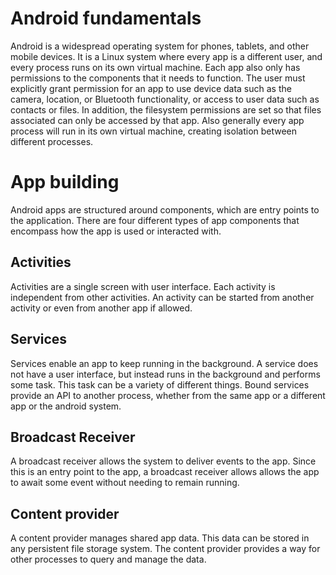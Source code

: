 # Android fundamentals

Android is a widespread operating system for phones, tablets, and other mobile devices. It is a Linux system where every app is a different user, and every process runs on its own virtual machine. Each app also only has permissions to the components that it needs to function. The user must explicitly grant permission for an app to use device data such as the camera, location, or Bluetooth functionality, or access to user data such as contacts or files. In addition, the filesystem permissions are set so that files associated can only be accessed by that app. Also generally every app process will run in its own virtual machine, creating isolation between different processes.

# App building

Android apps are structured around components, which are entry points to the application. There are four different types of app components that encompass how the app is used or interacted with.

## Activities

Activities are a single screen with user interface. Each activity is independent from other activities. An activity can be started from another activity or even from another app if allowed.

## Services

Services enable an app to keep running in the background. A service does not have a user interface, but instead runs in the background and performs some task. This task can be a variety of different things. Bound services provide an API to another process, whether from the same app or a different app or the android system.

## Broadcast Receiver

A broadcast receiver allows the system to deliver events to the app. Since this is an entry point to the app, a broadcast receiver allows allows the app to await some event without needing to remain running.

## Content provider

A content provider manages shared app data. This data can be stored in any persistent file storage system. The content provider provides a way for other processes to query and manage the data.
